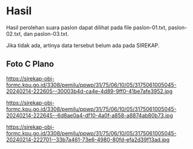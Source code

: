 # Hasil

Hasil perolehan suara paslon dapat dilihat pada file paslon-01.txt, paslon-02.txt, dan paslon-03.txt.

Jika tidak ada, artinya data tersebut belum ada pada SIREKAP.

## Foto C Plano

https://sirekap-obj-formc.kpu.go.id/3308/pemilu/ppwp/31/75/06/10/05/3175061005045-20240214-222605--30003b4d-ca4e-4d89-9ff0-41be7afe3952.jpg

https://sirekap-obj-formc.kpu.go.id/3308/pemilu/ppwp/31/75/06/10/05/3175061005045-20240214-222645--6d8ae0a4-df10-4a0f-a858-a8874ab80b73.jpg

https://sirekap-obj-formc.kpu.go.id/3308/pemilu/ppwp/31/75/06/10/05/3175061005045-20240214-222701--33b7a461-73e6-4980-80fd-efa2d39f13ad.jpg
